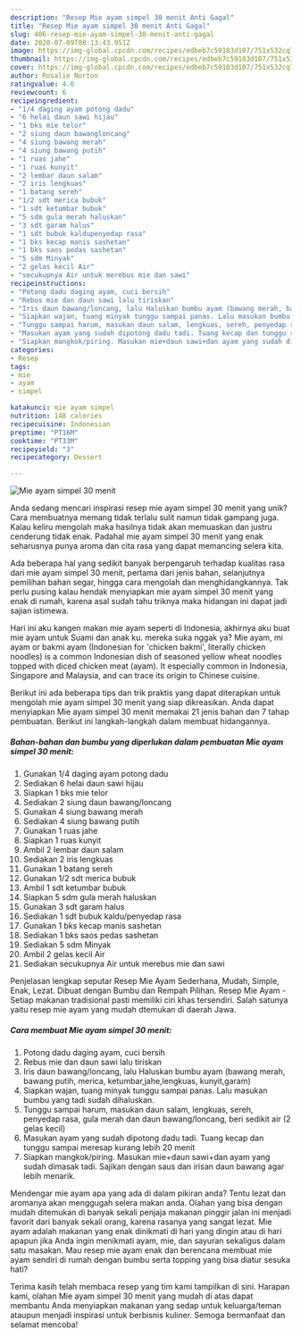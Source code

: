 ```yaml
---
description: "Resep Mie ayam simpel 30 menit Anti Gagal"
title: "Resep Mie ayam simpel 30 menit Anti Gagal"
slug: 406-resep-mie-ayam-simpel-30-menit-anti-gagal
date: 2020-07-09T08:13:43.951Z
image: https://img-global.cpcdn.com/recipes/edbeb7c59183d107/751x532cq70/mie-ayam-simpel-30-menit-foto-resep-utama.jpg
thumbnail: https://img-global.cpcdn.com/recipes/edbeb7c59183d107/751x532cq70/mie-ayam-simpel-30-menit-foto-resep-utama.jpg
cover: https://img-global.cpcdn.com/recipes/edbeb7c59183d107/751x532cq70/mie-ayam-simpel-30-menit-foto-resep-utama.jpg
author: Rosalie Norton
ratingvalue: 4.6
reviewcount: 6
recipeingredient:
- "1/4 daging ayam potong dadu"
- "6 helai daun sawi hijau"
- "1 bks mie telor"
- "2 siung daun bawangloncang"
- "4 siung bawang merah"
- "4 siung bawang putih"
- "1 ruas jahe"
- "1 ruas kunyit"
- "2 lembar daun salam"
- "2 iris lengkuas"
- "1 batang sereh"
- "1/2 sdt merica bubuk"
- "1 sdt ketumbar bubuk"
- "5 sdm gula merah haluskan"
- "3 sdt garam halus"
- "1 sdt bubuk kaldupenyedap rasa"
- "1 bks kecap manis sashetan"
- "1 bks saos pedas sashetan"
- "5 sdm Minyak"
- "2 gelas kecil Air"
- "secukupnya Air untuk merebus mie dan sawi"
recipeinstructions:
- "Potong dadu daging ayam, cuci bersih"
- "Rebus mie dan daun sawi lalu tiriskan"
- "Iris daun bawang/loncang, lalu Haluskan bumbu ayam (bawang merah, bawang putih, merica, ketumbar,jahe,lengkuas, kunyit,garam)"
- "Siapkan wajan, tuang minyak tunggu sampai panas. Lalu masukan bumbu yang tadi sudah dihaluskan."
- "Tunggu sampai harum, masukan daun salam, lengkuas, sereh, penyedap rasa, gula merah dan daun bawang/loncang, beri sedikit air (2 gelas kecil)"
- "Masukan ayam yang sudah dipotong dadu tadi. Tuang kecap dan tunggu sampai meresap kurang lebih 20 menit"
- "Siapkan mangkok/piring. Masukan mie+daun sawi+dan ayam yang sudah dimasak tadi. Sajikan dengan saus dan irisan daun bawang agar lebih menarik."
categories:
- Resep
tags:
- mie
- ayam
- simpel

katakunci: mie ayam simpel 
nutrition: 148 calories
recipecuisine: Indonesian
preptime: "PT16M"
cooktime: "PT33M"
recipeyield: "3"
recipecategory: Dessert

---
```



![Mie ayam simpel 30 menit](https://img-global.cpcdn.com/recipes/edbeb7c59183d107/751x532cq70/mie-ayam-simpel-30-menit-foto-resep-utama.jpg)

Anda sedang mencari inspirasi resep mie ayam simpel 30 menit yang unik? Cara membuatnya memang tidak terlalu sulit namun tidak gampang juga. Kalau keliru mengolah maka hasilnya tidak akan memuaskan dan justru cenderung tidak enak. Padahal mie ayam simpel 30 menit yang enak seharusnya punya aroma dan cita rasa yang dapat memancing selera kita.

Ada beberapa hal yang sedikit banyak berpengaruh terhadap kualitas rasa dari mie ayam simpel 30 menit, pertama dari jenis bahan, selanjutnya pemilihan bahan segar, hingga cara mengolah dan menghidangkannya. Tak perlu pusing kalau hendak menyiapkan mie ayam simpel 30 menit yang enak di rumah, karena asal sudah tahu triknya maka hidangan ini dapat jadi sajian istimewa.

Hari ini aku kangen makan mie ayam seperti di Indonesia, akhirnya aku buat mie ayam untuk Suami dan anak ku. mereka suka nggak ya? Mie ayam, mi ayam or bakmi ayam (Indonesian for &#39;chicken bakmi&#39;, literally chicken noodles) is a common Indonesian dish of seasoned yellow wheat noodles topped with diced chicken meat (ayam). It especially common in Indonesia, Singapore and Malaysia, and can trace its origin to Chinese cuisine.


Berikut ini ada beberapa tips dan trik praktis yang dapat diterapkan untuk mengolah mie ayam simpel 30 menit yang siap dikreasikan. Anda dapat menyiapkan Mie ayam simpel 30 menit memakai 21 jenis bahan dan 7 tahap pembuatan. Berikut ini langkah-langkah dalam membuat hidangannya.

<!--inarticleads1-->

##### Bahan-bahan dan bumbu yang diperlukan dalam pembuatan Mie ayam simpel 30 menit:

1. Gunakan 1/4 daging ayam potong dadu
1. Sediakan 6 helai daun sawi hijau
1. Siapkan 1 bks mie telor
1. Sediakan 2 siung daun bawang/loncang
1. Gunakan 4 siung bawang merah
1. Sediakan 4 siung bawang putih
1. Gunakan 1 ruas jahe
1. Siapkan 1 ruas kunyit
1. Ambil 2 lembar daun salam
1. Sediakan 2 iris lengkuas
1. Gunakan 1 batang sereh
1. Gunakan 1/2 sdt merica bubuk
1. Ambil 1 sdt ketumbar bubuk
1. Siapkan 5 sdm gula merah haluskan
1. Gunakan 3 sdt garam halus
1. Sediakan 1 sdt bubuk kaldu/penyedap rasa
1. Gunakan 1 bks kecap manis sashetan
1. Sediakan 1 bks saos pedas sashetan
1. Sediakan 5 sdm Minyak
1. Ambil 2 gelas kecil Air
1. Sediakan secukupnya Air untuk merebus mie dan sawi


Penjelasan lengkap seputar Resep Mie Ayam Sederhana, Mudah, Simple, Enak, Lezat. Dibuat dengan Bumbu dan Rempah Pilihan. Resep Mie Ayam - Setiap makanan tradisional pasti memiliki ciri khas tersendiri. Salah satunya yaitu resep mie ayam yang mudah dtemukan di daerah Jawa. 

<!--inarticleads2-->

##### Cara membuat Mie ayam simpel 30 menit:

1. Potong dadu daging ayam, cuci bersih
1. Rebus mie dan daun sawi lalu tiriskan
1. Iris daun bawang/loncang, lalu Haluskan bumbu ayam (bawang merah, bawang putih, merica, ketumbar,jahe,lengkuas, kunyit,garam)
1. Siapkan wajan, tuang minyak tunggu sampai panas. Lalu masukan bumbu yang tadi sudah dihaluskan.
1. Tunggu sampai harum, masukan daun salam, lengkuas, sereh, penyedap rasa, gula merah dan daun bawang/loncang, beri sedikit air (2 gelas kecil)
1. Masukan ayam yang sudah dipotong dadu tadi. Tuang kecap dan tunggu sampai meresap kurang lebih 20 menit
1. Siapkan mangkok/piring. Masukan mie+daun sawi+dan ayam yang sudah dimasak tadi. Sajikan dengan saus dan irisan daun bawang agar lebih menarik.


Mendengar mie ayam apa yang ada di dalam pikiran anda? Tentu lezat dan aromanya akan menggugah selera makan anda. Olahan yang bisa dengan mudah ditemukan di banyak sekali penjaja makanan pinggir jalan ini menjadi favorit dari banyak sekali orang, karena rasanya yang sangat lezat. Mie ayam adalah makanan yang enak dinikmati di hari yang dingin atau di hari apapun jika Anda ingin menikmati ayam, mie, dan sayuran sekaligus dalam satu masakan. Mau resep mie ayam enak dan berencana membuat mie ayam sendiri di rumah dengan bumbu serta topping yang bisa diatur sesuka hati? 

Terima kasih telah membaca resep yang tim kami tampilkan di sini. Harapan kami, olahan Mie ayam simpel 30 menit yang mudah di atas dapat membantu Anda menyiapkan makanan yang sedap untuk keluarga/teman ataupun menjadi inspirasi untuk berbisnis kuliner. Semoga bermanfaat dan selamat mencoba!
